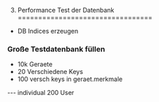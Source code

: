 3. Performance Test der Datenbank
=================================

- DB Indices erzeugen

### Große Testdatenbank füllen
- 10k Geraete
- 20 Verschiedene Keys
- 100 versch keys in geraet.merkmale

--- individual
200 User